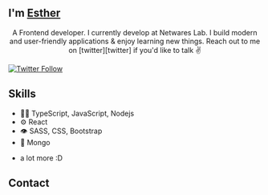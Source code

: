 ## I'm [Esther][homepage]

<p align="center">
A Frontend developer. I currently develop at Netwares Lab. I build modern and user-friendly applications & enjoy learning new things. Reach out to me on [twitter][twitter] if you'd like to talk ✌️
</p>

[![Twitter Follow](https://img.shields.io/twitter/follow/hestia?color=%20%2300acee&label=Follow%20me%20on%20Twitter&style=for-the-badge)][twitter] 

[homepage]: https://react-portfolio-six-rho.vercel.app
[twitter]: https://twitter.com/arc_hestia00



## Skills
- 👨‍💻 TypeScript, JavaScript, Nodejs
- ⚙️ React
- 👁️ SASS, CSS, Bootstrap
- 💽 Mongo
+ a lot more :D

## Contact
<!--
- [marton.lederer.hu](https://marton.lederer.hu)
- [@martonlederer](https://twitter.com/martonlederer) on Twitter
- [@martonlederer](./) on Discord
-->


<!--
- 🔭 I’m currently working on a website for a restuarant landing page.


**Hestia-Arc/Hestia-Arc** is a ✨ _special_ ✨ repository because its `README.md` (this file) appears on your GitHub profile.

Here are some ideas to get you started:


- 🌱 I’m currently learning ...
- 👯 I’m looking to collaborate on ...
- 🤔 I’m looking for help with ...
- 💬 Ask me about ...
- 📫 How to reach me: ...
- 😄 Pronouns: ...
- ⚡ Fun fact: ...
-->


<!--
### 📔 Latest Blog posts

- [Java Concurrent Programming 1 - Fundamentals](https://zhenye-na.github.io/blog/2023/05/24/fundamentals-of-java-concurrenct-programming.html)
- [Introduction to Dependency Injection in Java](https://zhenye-na.github.io/blog/2022/09/18/intro-to-java-dependency-injection.html)
- [Distributed Transactions and Sagas in Microservices](https://zhenye-na.github.io/blog/2022/06/19/distributed-transactions-and-sagas-in-microservices.html)
- [Design Patterns: Strategy Pattern](https://zhenye-na.github.io/blog/2022/05/16/design-patterns-the-strategy-pattern.html)
- [Java Best Practices - Logging](https://zhenye-na.github.io/blog/2022/05/03/java-best-practices-logging.html)
-->
